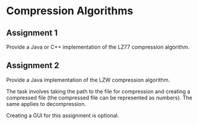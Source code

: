# Compression Algorithms
<h2>Assignment 1</h2>
<p>Provide a Java or C++ implementation of the LZ77 compression algorithm.</p>

<h2>Assignment 2</h2>
<p>Provide a Java implementation of the LZW compression algorithm.</p>
<p>The task involves taking the path to the file for compression and creating a compressed file (the compressed file can be represented as numbers). 
The same applies to decompression.</p>
<p>Creating a GUI for this assignment is optional.</p>
